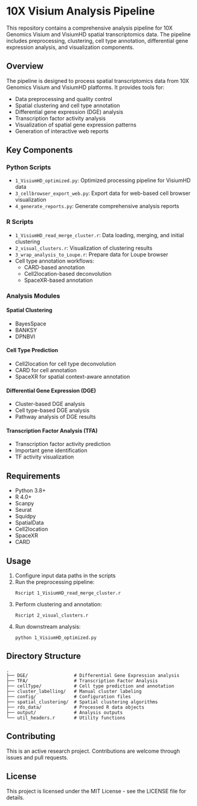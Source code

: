 # 10X Visium Analysis Pipeline

This repository contains a comprehensive analysis pipeline for 10X Genomics Visium and VisiumHD spatial transcriptomics data. The pipeline includes preprocessing, clustering, cell type annotation, differential gene expression analysis, and visualization components.

## Overview

The pipeline is designed to process spatial transcriptomics data from 10X Genomics Visium and VisiumHD platforms. It provides tools for:

- Data preprocessing and quality control
- Spatial clustering and cell type annotation
- Differential gene expression (DGE) analysis
- Transcription factor activity analysis
- Visualization of spatial gene expression patterns
- Generation of interactive web reports

## Key Components

### Python Scripts
- `1_VisiumHD_optimized.py`: Optimized processing pipeline for VisiumHD data
- `3_cellbrowser_export_web.py`: Export data for web-based cell browser visualization
- `4_generate_reports.py`: Generate comprehensive analysis reports

### R Scripts
- `1_VisiumHD_read_merge_cluster.r`: Data loading, merging, and initial clustering
- `2_visual_clusters.r`: Visualization of clustering results
- `3_wrap_analysis_to_Loupe.r`: Prepare data for Loupe browser
- Cell type annotation workflows:
  - CARD-based annotation
  - Cell2location-based deconvolution
  - SpaceXR-based annotation

### Analysis Modules

#### Spatial Clustering
- BayesSpace
- BANKSY
- DPNBVI

#### Cell Type Prediction
- Cell2location for cell type deconvolution
- CARD for cell annotation
- SpaceXR for spatial context-aware annotation

#### Differential Gene Expression (DGE)
- Cluster-based DGE analysis
- Cell type-based DGE analysis
- Pathway analysis of DGE results

#### Transcription Factor Analysis (TFA)
- Transcription factor activity prediction
- Important gene identification
- TF activity visualization

## Requirements

- Python 3.8+
- R 4.0+
- Scanpy
- Seurat
- Squidpy
- SpatialData
- Cell2location
- SpaceXR
- CARD

## Usage

1. Configure input data paths in the scripts
2. Run the preprocessing pipeline:
   ```
   Rscript 1_VisiumHD_read_merge_cluster.r
   ```
3. Perform clustering and annotation:
   ```
   Rscript 2_visual_clusters.r
   ```
4. Run downstream analysis:
   ```
   python 1_VisiumHD_optimized.py
   ```

## Directory Structure

```
.
├── DGE/                 # Differential Gene Expression analysis
├── TFA/                 # Transcription Factor Analysis
├── cellType/            # Cell type prediction and annotation
├── cluster_labelling/   # Manual cluster labeling
├── config/              # Configuration files
├── spatial_clustering/  # Spatial clustering algorithms
├── rds_data/            # Processed R data objects
├── output/              # Analysis outputs
└── util_headers.r       # Utility functions
```

## Contributing

This is an active research project. Contributions are welcome through issues and pull requests.

## License

This project is licensed under the MIT License - see the LICENSE file for details.
